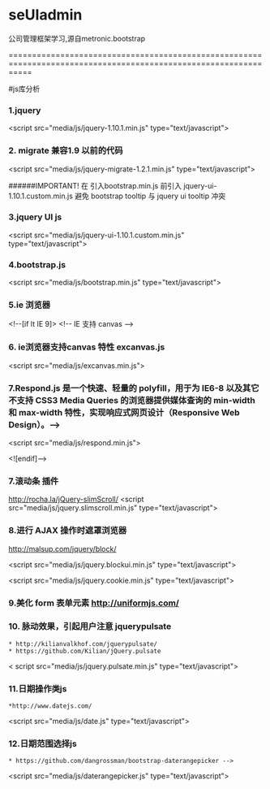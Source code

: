 seUIadmin
=========

公司管理框架学习,源自metronic.bootstrap

=================================================================================================================


#js库分析


### 1.jquery

&lt;script src="media/js/jquery-1.10.1.min.js" type="text/javascript"></script>

### 2. migrate  兼容1.9 以前的代码


&lt;script src="media/js/jquery-migrate-1.2.1.min.js" type="text/javascript"></script>

######IMPORTANT!   在 引入bootstrap.min.js 前引入 jquery-ui-1.10.1.custom.min.js 避免 bootstrap tooltip 与 jquery ui tooltip 冲突

### 3.jquery UI js
&lt;script src="media/js/jquery-ui-1.10.1.custom.min.js" type="text/javascript"></script>

### 4.bootstrap.js
&lt;script src="media/js/bootstrap.min.js" type="text/javascript"></script>

### 5.ie 浏览器
&lt;!--[if lt IE 9]>
&lt;!-- IE 支持 canvas -->
### 6. ie浏览器支持canvas 特性  excanvas.js
&lt;script src="media/js/excanvas.min.js"></script>
### 7.Respond.js 是一个快速、轻量的 polyfill，用于为 IE6-8 以及其它不支持 CSS3 Media Queries 的浏览器提供媒体查询的 min-width 和 max-width 特性，实现响应式网页设计（Responsive Web Design）。-->
&lt;script src="media/js/respond.min.js"></script>

<![endif]-->



### 7.滚动条 插件
http://rocha.la/jQuery-slimScroll/
&lt;script src="media/js/jquery.slimscroll.min.js" type="text/javascript"></script>

### 8.进行 AJAX 操作时遮罩浏览器
http://malsup.com/jquery/block/

&lt;script src="media/js/jquery.blockui.min.js" type="text/javascript"></script>

&lt;script src="media/js/jquery.cookie.min.js" type="text/javascript"></script>

### 9.美化 form 表单元素  http://uniformjs.com/
<script src="media/js/jquery.uniform.min.js" type="text/javascript"></script>

### 10. 脉动效果，引起用户注意 jquerypulsate
    * http://kilianvalkhof.com/jquerypulsate/
    * https://github.com/Kilian/jQuery.pulsate
&lt; script src="media/js/jquery.pulsate.min.js" type="text/javascript"></script>

### 11.日期操作类js
    *http://www.datejs.com/
&lt;script src="media/js/date.js" type="text/javascript"></script>

###  12.日期范围选择js
    * https://github.com/dangrossman/bootstrap-daterangepicker -->
&lt;script src="media/js/daterangepicker.js" type="text/javascript"></script>
